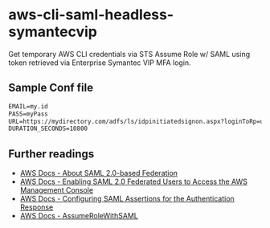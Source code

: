 # aws-cli-saml-headless-symantecvip

Get temporary AWS CLI credentials via STS Assume Role w/ SAML using token retrieved via Enterprise Symantec VIP MFA login.

## Sample Conf file
```txt
EMAIL=my.id
PASS=myPass
URL=https://mydirectory.com/adfs/ls/idpinitiatedsignon.aspx?loginToRp=urn:amazon:webservices
DURATION_SECONDS=10800
```

## Further readings
* [AWS Docs - About SAML 2.0-based Federation](https://docs.aws.amazon.com/IAM/latest/UserGuide/id_roles_providers_saml.html)
* [AWS Docs - Enabling SAML 2.0 Federated Users to Access the AWS Management Console](https://docs.aws.amazon.com/IAM/latest/UserGuide/id_roles_providers_enable-console-saml.html)
* [AWS Docs - Configuring SAML Assertions for the Authentication Response](https://docs.aws.amazon.com/IAM/latest/UserGuide/id_roles_providers_create_saml_assertions.html)
* [AWS Docs - AssumeRoleWithSAML](https://docs.aws.amazon.com/STS/latest/APIReference/API_AssumeRoleWithSAML.html)